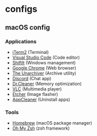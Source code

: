 # configs

## macOS config
### Applications
- [iTerm2](https://www.iterm2.com/) (Terminal)
- [Visual Studio Code](https://code.visualstudio.com/) (Code editor)
- [ShiftIt](https://github.com/fikovnik/ShiftIt) (Windows management)
- [Google Chrome](https://www.google.com/chrome/) (Web browser)
- [The Unarchiver](http://unarchiver.c3.cx/unarchiver) (Archive utility)
- [Discord](https://discordapp.com/) (Chat app)
- [Dr.Cleaner](http://appletuner.trendmicro.com/drcleaner/) (Memory optimization)
- [VLC](http://www.videolan.org/) (Multimedia player)
- [Etcher](https://etcher.io/) (Image flasher)
- [AppCleaner](https://freemacsoft.net/appcleaner/) (Uninstall apps)

### Tools
- [Homebrew](http://brew.sh/) (macOS package manager)
- [Oh My Zsh](http://ohmyz.sh/) (zsh framework)